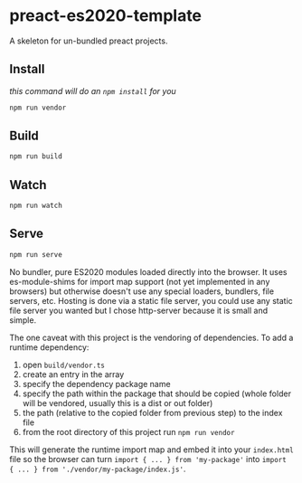 # preact-es2020-template
A skeleton for un-bundled preact projects.

## Install
_this command will do an `npm install` for you_
```bash
npm run vendor
```

## Build
```bash
npm run build
```

## Watch
```bash
npm run watch
```

## Serve
```bash
npm run serve
```

No bundler, pure ES2020 modules loaded directly into the browser.  It uses es-module-shims for import map support (not yet implemented in any browsers) but otherwise doesn't use any special loaders, bundlers, file servers, etc.  Hosting is done via a static file server, you could use any static file server you wanted but I chose http-server because it is small and simple.

The one caveat with this project is the vendoring of dependencies.  To add a runtime dependency:
1. open `build/vendor.ts`
1. create an entry in the array
1. specify the dependency package name
1. specify the path within the package that should be copied (whole folder will be vendored, usually this is a dist or out folder)
1. the path (relative to the copied folder from previous step) to the index file
1. from the root directory of this project run `npm run vendor`

This will generate the runtime import map and embed it into your `index.html` file so the browser can turn `import { ... } from 'my-package'` into `import { ... } from './vendor/my-package/index.js'`.

